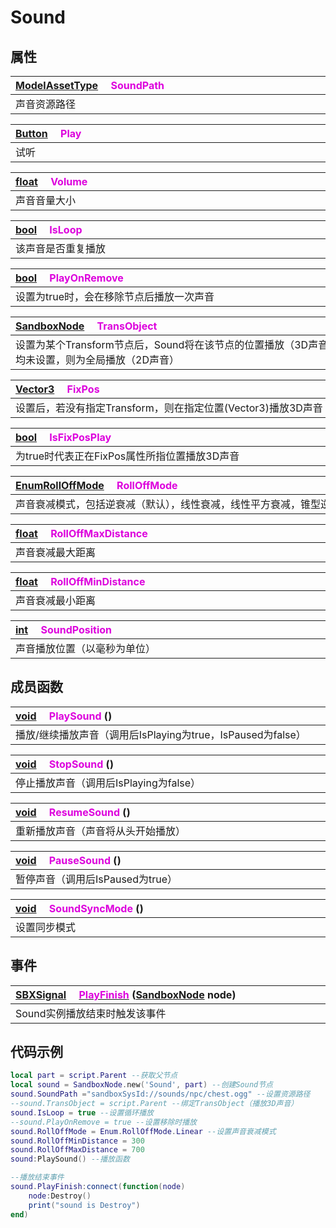 # Sound

## 属性

|<div style="width:700px">[ModelAssetType](/Api/DataType/ModelAssetType.md) &emsp;<font color="dd00dd">SoundPath</font></div>|
|:---|
|声音资源路径|

|<div style="width:700px">[Button](/Api/Enums/Button.md) &emsp;<font color="dd00dd">Play</font></div>|
|:---|
|试听|

|<div style="width:700px">[float](/Api/DataType/Number.md) &emsp;<font color="dd00dd">Volume</font></div>|
|:---|
|声音音量大小|

|<div style="width:700px">[bool](/Api/DataType/Bool.md) &emsp;<font color="dd00dd">IsLoop</font></div>|
|:---|
|该声音是否重复播放|

|<div style="width:700px">[bool](/Api/DataType/Bool.md) &emsp;<font color="dd00dd">PlayOnRemove</font></div>|
|:---|
|设置为true时，会在移除节点后播放一次声音|

|<div style="width:700px">[SandboxNode](/Api/Classes/Base/SandboxNode.md) &emsp;<font color="dd00dd">TransObject</font></div>|
|:---|
|设置为某个Transform节点后，Sound将在该节点的位置播放（3D声音），若Transform与FixPos均未设置，则为全局播放（2D声音）|

|<div style="width:700px">[Vector3](/Api/DataType/Vector3.md) &emsp;<font color="dd00dd">FixPos</font></div>|
|:---|
|设置后，若没有指定Transform，则在指定位置(Vector3)播放3D声音|

|<div style="width:700px">[bool](/Api/DataType/Bool.md) &emsp;<font color="dd00dd">IsFixPosPlay</font></div>|
|:---|
|为true时代表正在FixPos属性所指位置播放3D声音|

|<div style="width:700px">[EnumRollOffMode](/Api/Enums/EnumRollOffMode.md) &emsp;<font color="dd00dd">RollOffMode</font></div>|
|:---|
|声音衰减模式，包括逆衰减（默认），线性衰减，线性平方衰减，锥型逆衰减模式|

|<div style="width:700px">[float](/Api/DataType/Number.md) &emsp;<font color="dd00dd">RollOffMaxDistance</font></div>|
|:---|
|声音衰减最大距离|

|<div style="width:700px">[float](/Api/DataType/Number.md) &emsp;<font color="dd00dd">RollOffMinDistance</font></div>|
|:---|
|声音衰减最小距离|

|<div style="width:700px">[int](/Api/DataType/Number.md) &emsp;<font color="dd00dd">SoundPosition</font></div>|
|:---|
|声音播放位置（以毫秒为单位）|

## 成员函数

|<div style="width:700px">[void](/Api/DataType/Void.md) &emsp;<font color="dd00dd">PlaySound</font> ()</div>|
|:---|
|播放/继续播放声音（调用后IsPlaying为true，IsPaused为false）|

|<div style="width:700px">[void](/Api/DataType/Void.md) &emsp;<font color="dd00dd">StopSound</font> ()</div>|
|:---|
|停止播放声音（调用后IsPlaying为false）|

|<div style="width:700px">[void](/Api/DataType/Void.md) &emsp;<font color="dd00dd">ResumeSound</font> ()</div>|
|:---|
|重新播放声音（声音将从头开始播放）|

|<div style="width:700px">[void](/Api/DataType/Void.md) &emsp;<font color="dd00dd">PauseSound</font> ()</div>|
|:---|
|暂停声音（调用后IsPaused为true）|

|<div style="width:700px">[void](/Api/DataType/Void.md) &emsp;<font color="dd00dd">SoundSyncMode</font> ()</div>|
|:---|
|设置同步模式|

## 事件

|<div style="width:700px">[SBXSignal](/Api/DataType/SBXSignal.md) &emsp;[<font color="dd00dd">PlayFinish</font>](/Api/Classes/Sound/Sound_F/PlayFinish.md) ([SandboxNode](/Api/Classes/Base/SandboxNode.md) node)</div>|
|:---|
|Sound实例播放结束时触发该事件|

## 代码示例

```lua
local part = script.Parent --获取父节点
local sound = SandboxNode.new('Sound', part) --创建Sound节点
sound.SoundPath ="sandboxSysId://sounds/npc/chest.ogg" --设置资源路径
--sound.TransObject = script.Parent --绑定TransObject（播放3D声音）
sound.IsLoop = true --设置循环播放
--sound.PlayOnRemove = true --设置移除时播放
sound.RollOffMode = Enum.RollOffMode.Linear --设置声音衰减模式
sound.RollOffMinDistance = 300
sound.RollOffMaxDistance = 700
sound:PlaySound() --播放函数

--播放结束事件
sound.PlayFinish:connect(function(node)
	node:Destroy()
	print("sound is Destroy")
end)
```